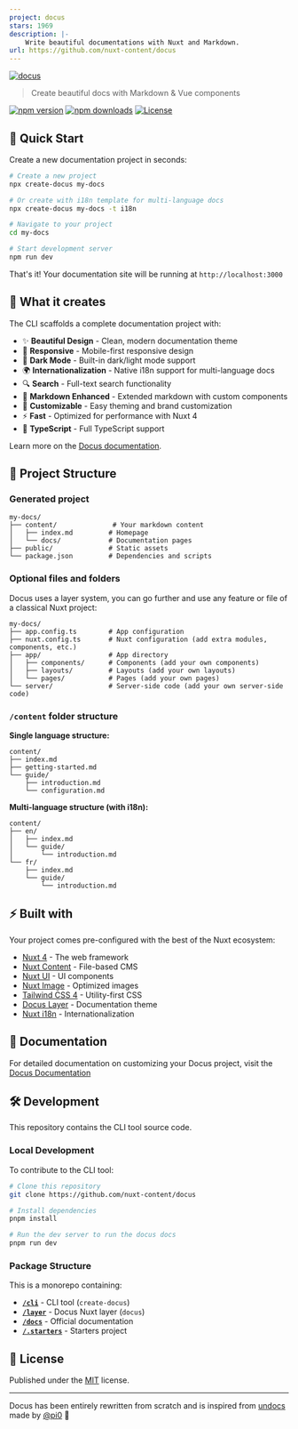 ```yaml
---
project: docus
stars: 1969
description: |-
    Write beautiful documentations with Nuxt and Markdown.
url: https://github.com/nuxt-content/docus
---
```


[![docus](https://docus.dev/__og-image__/static/og.png)](https://docus.dev)

> Create beautiful docs with Markdown & Vue components

[![npm version](https://img.shields.io/npm/v/docus.svg?style=flat&colorA=020420&colorB=EEEEEE)](https://npmjs.com/package/docus)
[![npm downloads](https://img.shields.io/npm/dm/docus.svg?style=flat&colorA=020420&colorB=EEEEEE)](https://npm.chart.dev/docus)
[![License](https://img.shields.io/npm/l/docus.svg?style=flat&colorA=020420&colorB=EEEEEE)](https://npmjs.com/package/docus)

## 🚀 Quick Start

Create a new documentation project in seconds:

```bash
# Create a new project
npx create-docus my-docs

# Or create with i18n template for multi-language docs
npx create-docus my-docs -t i18n

# Navigate to your project
cd my-docs

# Start development server
npm run dev
```

That's it! Your documentation site will be running at `http://localhost:3000`

## 🎯 What it creates

The CLI scaffolds a complete documentation project with:

- ✨ **Beautiful Design** - Clean, modern documentation theme
- 📱 **Responsive** - Mobile-first responsive design  
- 🌙 **Dark Mode** - Built-in dark/light mode support
- 🌍 **Internationalization** - Native i18n support for multi-language docs
- 🔍 **Search** - Full-text search functionality
- 📝 **Markdown Enhanced** - Extended markdown with custom components
- 🎨 **Customizable** - Easy theming and brand customization
- ⚡ **Fast** - Optimized for performance with Nuxt 4
- 🔧 **TypeScript** - Full TypeScript support

Learn more on the [Docus documentation](https://docus.dev).

## 📁 Project Structure

### Generated project

```
my-docs/
├── content/              # Your markdown content
│   ├── index.md         # Homepage
│   └── docs/            # Documentation pages
├── public/              # Static assets
└── package.json         # Dependencies and scripts
```

### Optional files and folders

Docus uses a layer system, you can go further and use any feature or file of a classical Nuxt project:

```
my-docs/
├── app.config.ts        # App configuration
├── nuxt.config.ts       # Nuxt configuration (add extra modules, components, etc.)
├── app/                 # App directory
│   ├── components/      # Components (add your own components)
│   ├── layouts/         # Layouts (add your own layouts)
│   └── pages/           # Pages (add your own pages)
└── server/              # Server-side code (add your own server-side code)
```

### `/content` folder structure

**Single language structure:**
```
content/
├── index.md
├── getting-started.md
└── guide/
    ├── introduction.md
    └── configuration.md
```

**Multi-language structure (with i18n):**
```
content/
├── en/
│   ├── index.md
│   └── guide/
│       └── introduction.md
└── fr/
    ├── index.md
    └── guide/
        └── introduction.md
```

## ⚡ Built with

Your project comes pre-configured with the best of the Nuxt ecosystem:

- [Nuxt 4](https://nuxt.com) - The web framework
- [Nuxt Content](https://content.nuxt.com/) - File-based CMS
- [Nuxt UI](https://ui.nuxt.com) - UI components
- [Nuxt Image](https://image.nuxt.com/) - Optimized images
- [Tailwind CSS 4](https://tailwindcss.com/) - Utility-first CSS
- [Docus Layer](https://www.npmjs.com/package/docus) - Documentation theme
- [Nuxt i18n](https://i18n.nuxtjs.org/) - Internationalization

## 📖 Documentation

For detailed documentation on customizing your Docus project, visit the [Docus Documentation](https://docus.dev)

## 🛠️ Development

This repository contains the CLI tool source code.

### Local Development

To contribute to the CLI tool:

```bash
# Clone this repository
git clone https://github.com/nuxt-content/docus

# Install dependencies
pnpm install

# Run the dev server to run the docus docs
pnpm run dev
```

### Package Structure

This is a monorepo containing:

- [**`/cli`**](https://github.com/nuxt-content/docus/tree/main/cli) - CLI tool (`create-docus`)
- [**`/layer`**](https://github.com/nuxt-content/docus/tree/main/layer) - Docus Nuxt layer (`docus`)
- [**`/docs`**](https://github.com/nuxt-content/docus/tree/main/docs) - Official documentation
- [**`/.starters`**](https://github.com/nuxt-content/docus/tree/main/.starters) - Starters project

## 📄 License

Published under the [MIT](LICENSE) license.

---

Docus has been entirely rewritten from scratch and is inspired from [undocs](https://github.com/unjs/undocs) made by [@pi0](https://github.com/pi0) 💚

